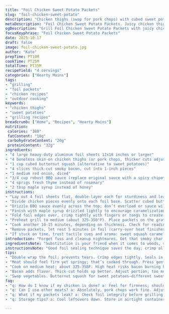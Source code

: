 ```yaml
---
title: "Foil Chicken Sweet Potato Packets"
slug: "foil-chicken-sweet-potato"
description: "Chicken thighs (swap for pork chops) with cubed sweet potatoes (try butternut squash instead), smoky bacon, red onion, BBQ glaze, and rosemary. Wrapped tight in double-layered foil to lock moisture and sauce. Grilled over medium heat 25-35 mins, flipping once to avoid flare-ups. Check doneness by feel and internal temp rather than rigid clock time. Drizzled honey adds a caramel note just before sealing but can be swapped for maple syrup or brown sugar for a twist. A simple hands-off method delivering layers of texture and smoky aroma from the grill. Great for quick outdoor meals with minimal cleanup."
metaDescription: "Foil Chicken Sweet Potato Packets. Juicy chicken thighs, sweet potatoes, smoky bacon; grill them in foil for easy cleanup"
ogDescription: "Grill Foil Chicken Sweet Potato Packets with juicy chicken, sweet potatoes, and smoky bacon. Minimal mess, maximum flavor."
focusKeyphrase: "Foil Chicken Sweet Potato Packets"
date: 2025-10-17
draft: false
image: foil-chicken-sweet-potato.jpg
author: "Kate"
prepTime: PT10M
cookTime: PT25M
totalTime: PT35M
recipeYield: "4 servings"
categories: ["Hearty Mains"]
tags:
- "grilling"
- "foil packets"
- "chicken recipes"
- "outdoor cooking"
keywords:
- "chicken thighs"
- "sweet potatoes"
- "grilling recipes"
breadcrumb: ["Home", "Recipes", "Hearty Mains"]
nutrition: 
 calories: "380"
 fatContent: "18g"
 carbohydrateContent: "20g"
 proteinContent: "32g"
ingredients:
- "4 large heavy-duty aluminum foil sheets 12x18 inches or larger"
- "4 boneless skin-on chicken thighs (or pork chops, thicker cuts adjust cooking time)"
- "1 cup cubed butternut squash (alternative to sweet potatoes)"
- "4 slices thick-cut smoky bacon, cut into 1-inch pieces"
- "1 medium red onion, diced"
- "3/4 cup robust BBQ sauce (replace original sauce with a spicy chipotle blend for variation)"
- "4 sprigs fresh thyme instead of rosemary"
- "2 tbsp maple syrup instead of honey"
instructions:
- "Lay out 4 foil sheets flat, double-layer each for sturdiness and leak prevention. Important to seal tight; foil tears can cause flare-ups and dry meat."
- "Divide chicken pieces evenly onto each foil base. Scatter cubed butternut squash, bacon chunks, and diced red onion around the protein, arranging so heat penetrates vegetables evenly."
- "Drizzle BBQ sauce evenly across the top; don’t overload or sauce will run when unwrapped. Lay one thyme sprig per packet atop everything for subtle herb aroma."
- "Finish with maple syrup drizzled lightly to encourage caramelization inside the packet without burning."
- "Fold foil edges over, crimp tightly with fingers or tongs to create a sealed packet capable of trapping steam and juices. Wrapping twice means no drips on the grill and retains more moisture."
- "Preheat grill to medium (about 325-350°F). Place packets on the grate, spacing apart to avoid sticking and flare-up. Flip carefully after 15 minutes—listen for that faint sizzle, don’t rush the turn."
- "Cook another 10-15 minutes, depending on thickness. Check for readiness by pressing the meat through foil; it should feel firm but springy. Use instant-read thermometer—165°F minimum for chicken, 145°F for pork."
- "Remove packets, let rest 5 minutes in foil (carry-over heat finishes cooking, juices redistribute). Unwrap carefully (steam alert!) and transfer contents to plates."
- "If stuck on time, trust tactile cues and aroma: sweet squash caramel notes, smoky bacon wafting from opening foil, juices bubbling inside signify done."
introduction: "Forget fuss and cleanup nightmares. Get that smoky char without babysitting. Chicken thighs lock in juiciness better than breasts, but pork chops work too if you prefer red meat – just adjust cook time. Cube butternut squash for a subtly sweet, creamy texture swap that holds up well on the grill. Bacon adds salt-fat balance, filling gaps around the meat so heat circulates evenly. Keep foil double-wrapped unless you want sticky grill floors. Maple syrup under the foil caramelizes gently, no disasters like burnt honey on grill racks. Use your senses here: sizzling sounds, aromatic tickles of thyme and bacon fat, give away grilling progress better than numbers. These packets are a quick turn, minimal tool fix for satisfying smoky meals. Worth the trust test over guesswork."
ingredientsNote: "Substitution is your friend when it comes to woods, sauces, and veggies. Switching sweet potato with butternut squash changes texture and sweetness profile but both crisp and soften nicely in packets. Poultry thighs preferred for moisture; breast meat tends to dry out unless watched carefully. Bacon quality impacts smoky flavors; thicker slices hold flavor longer. Fresh thyme replaces rosemary for a lighter herbal lift that's less piney, works better with maple syrup's gentler sweetness than honey’s floral punch. BBQ sauce can be smoky, spicy, or sweet depending on your fridge stock. Double-layering foil is a game changer—prevents tearing and sauce leaks, keeps grill clean, aids in even cooking traps steam to avoid drying meat. Always prep ingredients uniformly for consistent cook times."
instructionsNote: "Good foil sealing technique saves the day; crimp all edges tightly, fold over twice if needed, watch foil thickness. Don’t skimp on double wrap or sauce might drip and cause flare-ups. Heat medium, not max, reduces risk of burning bacon before chicken cooks through. Flipping halfway ensures packets brown on all sides and juices distribute evenly without excessive drying. Listening for sizzle and pausing at subtle steam hisses in foil tells you heat’s right. Press meat gently to check firmness—raw chicken yields easily, cooked feels springy but firm. Keep instant-read thermometer handy—target 165°F internal temp for chicken, 145°F for pork chops, or you risk dryness or safety issues. Rest packets after cooking for juiciness retention; opening too soon loses precious steam and flavor. If peel-back shows excess water pooling, add a minute on grill next time, adjust for thickness or grill hot spots."
tips:
- "Double wrap the foil; prevents tears. Crimp edges tightly. Seals in moisture; nothing worse than leaks. Check foil quality; thicker is better for heat retention."
- "Meat should feel firm yet springy; that’s cooked through. Press gently. Can use instant-read thermometer—165F for chicken, 145F pork. Helps avoid dryness."
- "Cook on medium heat; about 325-350F. High heat risks bacon burning before chicken cooks. Patient grilling gets smoky flavor without charred bits."
- "Bacon adds flavor. Thick-cut holds up better. Adjust portion; too much can overpower. Fresh herbs like thyme elevate flavors—don’t skip this for aroma."
- "Swap vegetables. Butternut squash for sweet potatoes—different sweetness. Texture varies too. Both work when cubed. Experiment with other veggies for fun."
faq:
- "q: How do I know if my chicken is done? a: Feel for firmness; should be springy. Use thermometer as guide. Trust your senses; aroma matters too."
- "q: Can I use other meats? a: Absolutely, pork chops work fine. Adjust cooking time based on thickness. Safety first; 145F for pork."
- "q: What if my packets leak? a: Check foil integrity before grilling. Can double wrap if uncertain. Standby for extra time; monitor closely."
- "q: Storage tips? a: Cool leftovers down. Store in airtight containers; fridge ok for 3-4 days. Can freeze wrapped for longer. Reheat carefully to prevent dryness."

---
```

